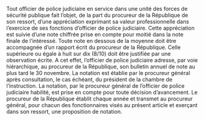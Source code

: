Tout officier de police judiciaire en service dans une unité des forces de sécurité publique fait l’objet, de la part du procureur de la République de son ressort, d’une appréciation exprimant sa valeur professionnelle dans l’exercice de ses fonctions d’officier de police judiciaire. Cette appréciation est suivie d’une note chiffrée prise en compte pour moitié dans la note finale de l’intéressé.
Toute note en dessous de la moyenne doit être accompagnée d’un rapport écrit du procureur de la République. Celle supérieure ou égale à huit sur dix (8/10) doit être justifiée par une observation écrite.
A cet effet, l’officier de police judiciaire adresse, par voie hiérarchique, au procureur de la République, son bulletin annuel de note au plus tard le 30 novembre.
La notation est établie par le procureur général après consultation, le cas échéant, du président de la chambre de l’instruction.
La notation, par le procureur général de l’officier de police judiciaire habilité, est prise en compte pour toute décision d’avancement.
Le procureur de la République établit chaque année et transmet au procureur général, pour chacun des fonctionnaires visés au présent article et exerçant dans son ressort, une proposition de notation.